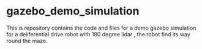 # gazebo_demo_simulation
This is repository contains the code and files for a demo gazebo simulation for a deiiferential drive robot with 180 degree lidar , the robot find its way round the maze.
